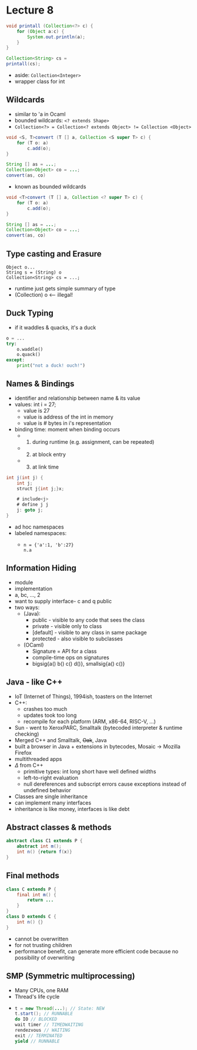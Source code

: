# Lecture 8
```java
void printall (Collection<?> c) {
    for (Object a:c) {
        System.out.println(a);
    }
}

Collection<String> cs = 
printall(cs);
```
- aside: `Collection<Integer>`
- wrapper class for int

## Wildcards
- similar to 'a in Ocaml
- bounded wildcards: `<? extends Shape>`
- `Collection<?> = Collection<? extends Object> != Collection <Object>`
```java
void <S, T>convert (T [] a, Collection <S super T> c) {
    for (T o: a)
        c.add(o);
}

String [] as = ...;
Collection<Object> co = ...;
convert(as, co)
```
- known as bounded wildcards
```java
void <T>convert (T [] a, Collection <? super T> c) {
    for (T o: a)
        c.add(o);
}

String [] as = ...;
Collection<Object> co = ...;
convert(as, co)
```

## Type casting and Erasure
```
Object o...
String s = (String) o
Collection<String> cs = ...;
```
- runtime just gets simple summary of type
- (Collection<string>) o <-- illegal!

## Duck Typing
-  if it waddles & quacks, it's a duck
```python
o = ...
try: 
    o.waddle()
    o.quack()
except:
    print("not a duck! ouch!")
```

## Names & Bindings
- identifier and relationship between name & its value
- values: int i = 27;   
  - value is 27
  - value is address of the int in memory
  - value is # bytes in i's representation
- binding time: moment when binding occurs
  - 1. during runtime (e.g. assignment, can be repeated)
  - 2. at block entry
  - 3. at link time
```java
int j(int j) {
    int j;
    struct j{int j;}x;

    # include<j>
    # define j j
    j: goto j;
}
```
- ad hoc namespaces
- labeled namespaces:
  - ```
    n = {'a':1, 'b':27}
    n.a
    ```

## Information Hiding
- module
- implementation
- a, bc, ..., 2
- want to supply interface- c and q public
- two ways:
  - (Java):
    - public - visible to any code that sees the class
    - private - visible only to class
    - [default] - visible to any class in same package
    - protected - also visible to subclasses
  - (OCaml)
    - Signature = API for a class
    - compile-time ops on signatures
    - bigsig{a() b() c() d()}, smallsig{a() c()}

## Java - like C++
- IoT (Internet of Things), 1994ish, toasters on the Internet
- C++:
  - crashes too much
  - updates took too long
  - recompile for each platform (ARM, x86-64, RISC-V, ...)
- Sun - went to XeroxPARC, Smalltalk (bytecoded interpreter & runtime checking)
- Merged C++ and Smalltalk, ~~Oak~~, Java
- built a browser in Java + extensions in bytecodes, Mosaic -> Mozilla Firefox
- multithreaded apps
- $\Delta$ from C++
  - primitive types: int long short have well defined widths
  - left-to-right evaluation
  - null dereferences and subscript errors cause exceptions instead of undefined behavior
- Classes are single inheritance
- can implement many interfaces
- inheritance is like money, interfaces is like debt

## Abstract classes & methods
```java
abstract class C1 extends P {
    abstract int m();
    int n() {return f(x)}
}
```

## Final methods
```java
class C extends P {
    final int m() {
        return ...
    }
}
class D extends C {
    int n() {}
}
```
- cannot be overwritten
- for not trusting children
- performance benefit, can generate more efficient code because no possibility of overwriting

## SMP (Symmetric multiprocessing)
- Many CPUs, one RAM
- Thread's life cycle
- ```java
  t = new Thread(...); // State: NEW
  t.start(); // RUNNABLE
  do IO // BLOCKED
  wait timer // TIMEDWAITING
  rendezvous // WAITING
  exit // TERMINATED
  yield // RUNNABLE
  ```